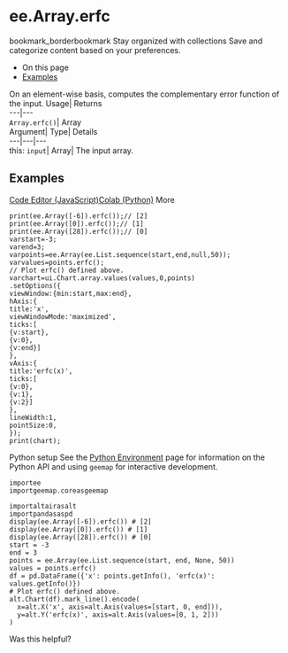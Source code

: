  
#  ee.Array.erfc 
bookmark_borderbookmark Stay organized with collections  Save and categorize content based on your preferences.
  * On this page
  * [Examples](https://developers.google.com/earth-engine/apidocs/ee-array-erfc#examples)


On an element-wise basis, computes the complementary error function of the input. 
Usage| Returns  
---|---  
`Array.erfc()`| Array  
Argument| Type| Details  
---|---|---  
this: `input`| Array| The input array.  
## Examples
[Code Editor (JavaScript)](https://developers.google.com/earth-engine/apidocs/ee-array-erfc#code-editor-javascript-sample)[Colab (Python)](https://developers.google.com/earth-engine/apidocs/ee-array-erfc#colab-python-sample) More
```
print(ee.Array([-6]).erfc());// [2]
print(ee.Array([0]).erfc());// [1]
print(ee.Array([28]).erfc());// [0]
varstart=-3;
varend=3;
varpoints=ee.Array(ee.List.sequence(start,end,null,50));
varvalues=points.erfc();
// Plot erfc() defined above.
varchart=ui.Chart.array.values(values,0,points)
.setOptions({
viewWindow:{min:start,max:end},
hAxis:{
title:'x',
viewWindowMode:'maximized',
ticks:[
{v:start},
{v:0},
{v:end}]
},
vAxis:{
title:'erfc(x)',
ticks:[
{v:0},
{v:1},
{v:2}]
},
lineWidth:1,
pointSize:0,
});
print(chart);
```
Python setup
See the [ Python Environment](https://developers.google.com/earth-engine/guides/python_install) page for information on the Python API and using `geemap` for interactive development.
```
importee
importgeemap.coreasgeemap
```
```
importaltairasalt
importpandasaspd
display(ee.Array([-6]).erfc()) # [2]
display(ee.Array([0]).erfc()) # [1]
display(ee.Array([28]).erfc()) # [0]
start = -3
end = 3
points = ee.Array(ee.List.sequence(start, end, None, 50))
values = points.erfc()
df = pd.DataFrame({'x': points.getInfo(), 'erfc(x)': values.getInfo()})
# Plot erfc() defined above.
alt.Chart(df).mark_line().encode(
  x=alt.X('x', axis=alt.Axis(values=[start, 0, end])),
  y=alt.Y('erfc(x)', axis=alt.Axis(values=[0, 1, 2]))
)
```

Was this helpful?
